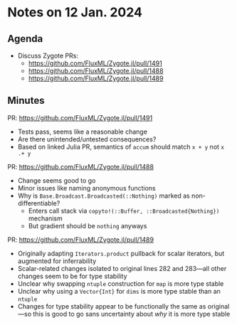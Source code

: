 # Notes on 12 Jan. 2024

## Agenda

- Discuss Zygote PRs:
    - https://github.com/FluxML/Zygote.jl/pull/1491
    - https://github.com/FluxML/Zygote.jl/pull/1488
    - https://github.com/FluxML/Zygote.jl/pull/1489

## Minutes

PR: https://github.com/FluxML/Zygote.jl/pull/1491
- Tests pass, seems like a reasonable change
- Are there unintended/untested consequences?
- Based on linked Julia PR, semantics of `accum` should match `x + y` not `x .+ y`

PR: https://github.com/FluxML/Zygote.jl/pull/1488
- Change seems good to go
- Minor issues like naming anonymous functions
- Why is `Base.Broadcast.Broadcasted(::Nothing)` marked as non-differentiable?
    - Enters call stack via `copyto!(::Buffer, ::Broadcasted{Nothing})` mechanism
    - But gradient should be `nothing` anyways

PR: https://github.com/FluxML/Zygote.jl/pull/1489
- Originally adapting `Iterators.product` pullback for scalar iterators, but augmented for inferrability
- Scalar-related changes isolated to original lines 282 and 283—all other changes seem to be for type stability
- Unclear why swapping `ntuple` construction for `map` is more type stable
- Unclear why using a `Vector{Int}` for `dims` is more type stable than an `ntuple`
- Changes for type stability appear to be functionally the same as original—so this is good to go sans uncertainty about _why_ it is more type stable
